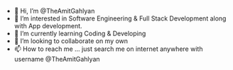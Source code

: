 - 👋 Hi, I’m @TheAmitGahlyan
- 👀 I’m interested in Software Engineering & Full Stack Development along with App development.
- 🌱 I’m currently learning Coding & Developing 
- 💞️ I’m looking to collaborate on my own
- 📫 How to reach me  ... just search me on internet anywhere with username @TheAmitGahlyan

<!---
TheAmitGahlyan/TheAmitGahlyan is a ✨ special ✨ repository because its `README.md` (this file) appears on your GitHub profile.
You can click the Preview link to take a look at your changes.
--->
